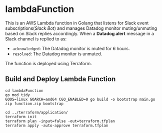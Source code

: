 # lambdaFunction


This is an AWS Lambda function in Golang that listens for Slack event subscriptions(_Slack Bot_) and manages Datadog monitor muting/unmuting based on Slack replies accordingly.
When a **Datadog alert** message in a Slack channel is replied to as:

* `acknowledged`: The Datadog monitor is muted for 6 hours.
* `resolved`: The Datadog monitor is unmuted.


The function is deployed using Terraform.

## Build and Deploy Lambda Function

```
cd lambdaFunction
go mod tidy
GOOS=linux GOARCH=amd64 CGO_ENABLED=0 go build -o bootstrap main.go
zip function.zip bootstrap

cd ../terraform/application/
terraform init
terraform plan -input=false -out=terraform.tfplan
terraform apply -auto-approve terraform.tfplan
```
